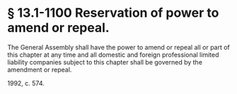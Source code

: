 # § 13.1-1100 Reservation of power to amend or repeal.

<p>The General Assembly shall have the power to amend or repeal all or part of this chapter at any time and all domestic and foreign professional limited liability companies subject to this chapter shall be governed by the amendment or repeal.</p><p>1992, c. 574.</p>